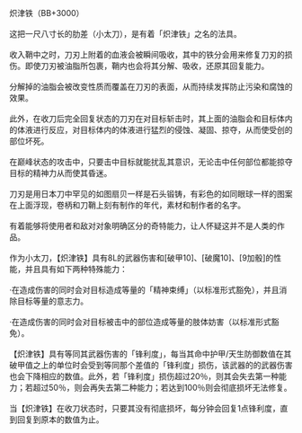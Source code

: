 <title>炽津铁</title>
<meta name="GENERATOR" content="WinCHM">
<meta http-equiv="Content-Type" content="text/html; charset=gb2312">
<br>炽津铁（BB+3000）
<br>
<br>这把一尺八寸长的肋差（小太刀），是有着「炽津铁」之名的法具。
<br>
<br>收入鞘中之时，刀刃上附着的血液会被瞬间吸收，其中的铁分会用来修复刀刃的损伤。即使刀刃被油脂所包裹，鞘内也会将其分解、吸收，还原其回复能力。
<br>
<br>分解掉的油脂会被改变性质而覆盖在刀刃的表面，从而持续发挥防止污染和腐蚀的效果。
<br>
<br>此外，在收刀后完全回复状态的刀刃在对目标斩击时，其上面的油脂会和目标体内的体液进行反应，对目标体内的体液进行猛烈的侵蚀、凝固、掠夺，从而使受创的部位坏死。
<br>
<br>在巅峰状态的攻击中，只要击中目标就能扰乱其意识，无论击中任何部位都能掠夺目标的精神力从而使其昏迷。
<br>
<br>刀刃是用日本刀中罕见的如图扇贝一样是石头锻铸，有彩色的如同眼球一样的图案在上面浮现，卷柄和刀鞘上刻有制作的年代，素材和制作者的名字。
<br>
<br>有着能够将使用者和敌对对象明确区分的奇特能力，让人怀疑这并不是人类的作品。
<br>
<br>作为小太刀，【炽津铁】具有8L的武器伤害和[破甲10]、[破魔10]、[9加骰]的性能，并且具有如下两种特殊能力：
<br>
<br>·在造成伤害的同时会对目标造成等量的「精神束缚」（以标准形式豁免），并且消除目标等量的意志力。
<br>
<br>·在造成伤害的同时会对目标被击中的部位造成等量的肢体妨害（以标准形式豁免）。
<br>
<br>【炽津铁】具有等同其武器伤害的「锋利度」，每当其命中护甲/天生防御数值在其破甲值之上的单位时会受到等同那个差值的「锋利度」损伤，该武器的的武器伤害也会下降相应的数值。此外，若「锋利度」损伤超过20％，则其会失去第一种能力；若超过50％，则会再失去第二种能力；若达到100％则会彻底损坏无法修复。
<br>
<br>当【炽津铁】在收刀状态时，只要其没有彻底损坏，每分钟会回复1点锋利度，直到回复到原本的数值为止。
<br>